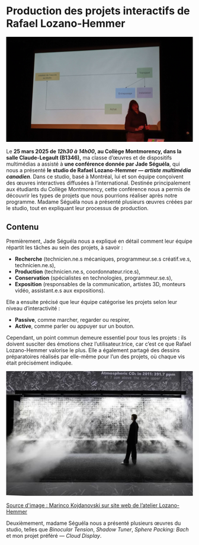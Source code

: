 # Production des projets interactifs de Rafael Lozano-Hemmer

<img src="./medias/presentation.jpg" width="900px">

Le **25 mars 2025 de *12h30 à 14h00*, au Collège Montmorency, dans la salle Claude-Legault (B1346),** ma classe d’œuvres et de dispositifs multimédias a assisté à **une conférence donnée par Jade Séguéla**, qui nous a présenté **le studio de Rafael Lozano-Hemmer — *artiste multimédia canadien***. Dans ce studio, basé à Montréal, lui et son équipe conçoivent des œuvres interactives diffusées à l’international. Destinée principalement aux étudiants du Collège Montmorency, cette conférence nous a permis de découvrir les types de projets que nous pourrions réaliser après notre programme. Madame Séguéla nous a présenté plusieurs œuvres créées par le studio, tout en expliquant leur processus de production.

## Contenu

Premièrement, Jade Séguéla nous a expliqué en détail comment leur équipe répartit les tâches au sein des projets, à savoir :  
- **Recherche** (technicien.ne.s mécaniques, programmeur.se.s créatif.ve.s, technicien.ne.s),  
- **Production** (technicien.ne.s, coordonnateur.rice.s),  
- **Conservation** (spécialistes en technologies, programmeur.se.s),  
- **Exposition** (responsables de la communication, artistes 3D, monteurs vidéo, assistant.e.s aux expositions).  

Elle a ensuite précisé que leur équipe catégorise les projets selon leur niveau d’interactivité :  
- **Passive**, comme marcher, regarder ou respirer,  
- **Active**, comme parler ou appuyer sur un bouton.  

Cependant, un point commun demeure essentiel pour tous les projets : ils doivent susciter des émotions chez l’utilisateur.trice, car c’est ce que Rafael Lozano-Hemmer valorise le plus. Elle a également partagé des dessins préparatoires réalisés par elle-même pour l’un des projets, où chaque vis était précisément indiquée.

![](./medias/cloud_display_sydney_2023_mk.jpg)

<a href="https://www.lozano-hemmer.com/showimage_emb.php?proj=cloud_display&img=sydney_2023&idproj=348&type=artwork&id=7">Source d'image : Marinco Kojdanovski sur site web de l’atelier Lozano-Hemmer</a>

Deuxièmement, madame Séguéla nous a présenté plusieurs œuvres du studio, telles que *Binocular Tension*, *Shadow Tuner*, *Sphere Packing: Bach* et mon projet préféré — *Cloud Display*.
